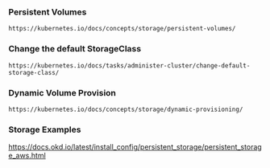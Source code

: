 ### Persistent Volumes
    https://kubernetes.io/docs/concepts/storage/persistent-volumes/

### Change the default StorageClass
    https://kubernetes.io/docs/tasks/administer-cluster/change-default-storage-class/

### Dynamic Volume Provision
    https://kubernetes.io/docs/concepts/storage/dynamic-provisioning/

### Storage Examples
https://docs.okd.io/latest/install_config/persistent_storage/persistent_storage_aws.html
